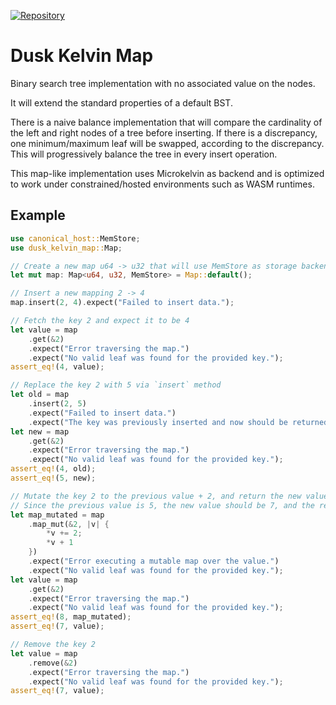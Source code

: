 [![Repository](https://img.shields.io/badge/github-dusk--kelvin--map-blueviolet)](https://github.com/dusk-network/dusk-kelvin-map)

# Dusk Kelvin Map

Binary search tree implementation with no associated value on the nodes.

It will extend the standard properties of a default BST.

There is a naive balance implementation that will compare the cardinality of the left and right nodes of a tree before inserting. If there is a discrepancy, one minimum/maximum leaf will be swapped, according to the discrepancy. This will progressively balance the tree in every insert operation.

This map-like implementation uses Microkelvin as backend and is optimized to work under constrained/hosted environments such as WASM runtimes.

## Example

```rust
use canonical_host::MemStore;
use dusk_kelvin_map::Map;

// Create a new map u64 -> u32 that will use MemStore as storage backend
let mut map: Map<u64, u32, MemStore> = Map::default();

// Insert a new mapping 2 -> 4
map.insert(2, 4).expect("Failed to insert data.");

// Fetch the key 2 and expect it to be 4
let value = map
    .get(&2)
    .expect("Error traversing the map.")
    .expect("No valid leaf was found for the provided key.");
assert_eq!(4, value);

// Replace the key 2 with 5 via `insert` method
let old = map
    .insert(2, 5)
    .expect("Failed to insert data.")
    .expect("The key was previously inserted and now should be returned as replacement.");
let new = map
    .get(&2)
    .expect("Error traversing the map.")
    .expect("No valid leaf was found for the provided key.");
assert_eq!(4, old);
assert_eq!(5, new);

// Mutate the key 2 to the previous value + 2, and return the new value + 1
// Since the previous value is 5, the new value should be 7, and the returned mapping should be 8
let map_mutated = map
    .map_mut(&2, |v| {
        *v += 2;
        *v + 1
    })
    .expect("Error executing a mutable map over the value.")
    .expect("No valid leaf was found for the provided key.");
let value = map
    .get(&2)
    .expect("Error traversing the map.")
    .expect("No valid leaf was found for the provided key.");
assert_eq!(8, map_mutated);
assert_eq!(7, value);

// Remove the key 2
let value = map
    .remove(&2)
    .expect("Error traversing the map.")
    .expect("No valid leaf was found for the provided key.");
assert_eq!(7, value);
```
